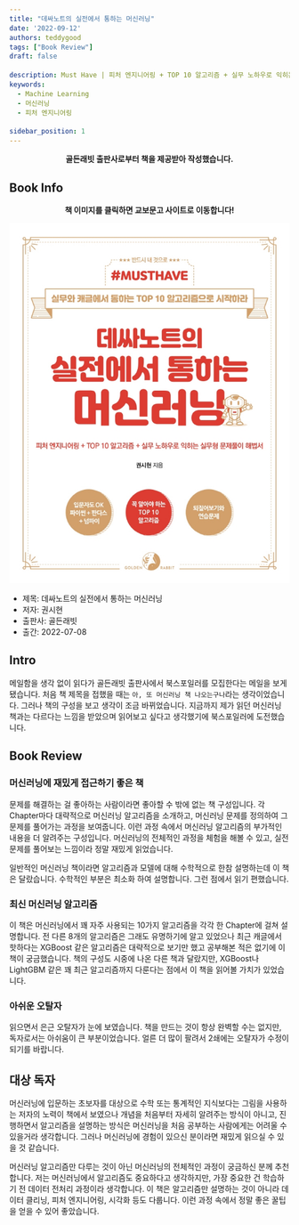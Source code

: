```yaml
---
title: "데싸노트의 실전에서 통하는 머신러닝"
date: '2022-09-12'
authors: teddygood
tags: ["Book Review"]
draft: false

description: Must Have | 피처 엔지니어링 + TOP 10 알고리즘 + 실무 노하우로 익히는 실무형 문제풀이 해법서
keywords:
  - Machine Learning
  - 머신러닝
  - 피처 엔지니어링

sidebar_position: 1
---
```


**<center>골든래빗 출판사로부터 책을 제공받아 작성했습니다.</center>**

## Book Info

**<center>책 이미지를 클릭하면 교보문고 사이트로 이동합니다!</center>**

[![책](../assets/review/ML-in-practice.jpg)](http://www.kyobobook.co.kr/product/detailViewKor.laf?ejkGb=KOR&mallGb=KOR&barcode=9791191905014&orderClick=LEa&Kc=)

- 제목: 데싸노트의 실전에서 통하는 머신러닝
- 저자: 권시현
- 출판사: 골든래빗
- 출간: 2022-07-08

## Intro

메일함을 생각 없이 읽다가 골든래빗 출판사에서 북스포일러를 모집한다는 메일을 보게 됐습니다. 처음 책 제목을 접했을 때는 `아, 또 머신러닝 책 나오는구나`라는 생각이었습니다. 그러나 책의 구성을 보고 생각이 조금 바뀌었습니다. 지금까지 제가 읽던 머신러닝 책과는 다르다는 느낌을 받았으며 읽어보고 싶다고 생각했기에 북스포일러에 도전했습니다. 

## Book Review

### 머신러닝에 재밌게 접근하기 좋은 책

문제를 해결하는 걸 좋아하는 사람이라면 좋아할 수 밖에 없는 책 구성입니다. 각 Chapter마다 대략적으로 머신러닝 알고리즘을 소개하고, 머신러닝 문제를 정의하여 그 문제를 풀어가는 과정을 보여줍니다. 이런 과정 속에서 머신러닝 알고리즘의 부가적인 내용을 더 알려주는 구성입니다. 머신러닝의 전체적인 과정을 체험을 해볼 수 있고, 실전 문제를 풀어보는 느낌이라 정말 재밌게 읽었습니다. 

일반적인 머신러닝 책이라면 알고리즘과 모델에 대해 수학적으로 한참 설명하는데 이 책은 달랐습니다. 수학적인 부분은 최소화 하여 설명합니다. 그런 점에서 읽기 편했습니다.

### 최신 머신러닝 알고리즘

이 책은 머신러닝에서 꽤 자주 사용되는 10가지 알고리즘을 각각 한 Chapter에 걸쳐 설명합니다. 전 다른 8개의 알고리즘은 그래도 유명하기에 알고 있었으나 최근 캐글에서 핫하다는 XGBoost 같은 알고리즘은 대략적으로 보기만 했고 공부해본 적은 없기에 이 책이 궁금했습니다. 책의 구성도 시중에 나온 다른 책과 달랐지만, XGBoost나 LightGBM 같은 꽤 최근 알고리즘까지 다룬다는 점에서 이 책을 읽어볼 가치가 있었습니다.

### 아쉬운 오탈자

읽으면서 은근 오탈자가 눈에 보였습니다. 책을 만드는 것이 항상 완벽할 수는 없지만, 독자로서는 아쉬움이 큰 부분이었습니다. 얼른 더 많이 팔려서 2쇄에는 오탈자가 수정이 되기를 바랍니다.

## 대상 독자

머신러닝에 입문하는 초보자를 대상으로 수학 또는 통계적인 지식보다는 그림을 사용하는 저자의 노력이 책에서 보였으나 개념을 처음부터 자세히 알려주는 방식이 아니고, 진행하면서 알고리즘을 설명하는 방식은 머신러닝을 처음 공부하는 사람에게는 어려울 수 있을거라 생각합니다. 그러나 머신러닝에 경험이 있으신 분이라면 재밌게 읽으실 수 있을 것 같습니다.

머신러닝 알고리즘만 다루는 것이 아닌 머신러닝의 전체적인 과정이 궁금하신 분께 추천합니다. 저는 머신러닝에서 알고리즘도 중요하다고 생각하지만, 가장 중요한 건 학습하기 전 데이터 전처리 과정이라 생각합니다. 이 책은 알고리즘만 설명하는 것이 아니라 데이터 클리닝, 피처 엔지니어링, 시각화 등도 다룹니다. 이런 과정 속에서 정말 좋은 꿀팁을 얻을 수 있어 좋았습니다.